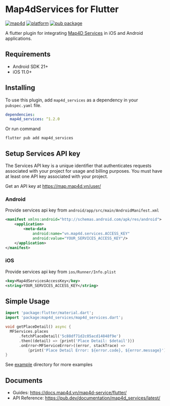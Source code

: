 # Map4dServices for Flutter
[![map4d](https://img.shields.io/badge/map4d-services-orange)](https://map4d.vn/)
[![platform](https://img.shields.io/badge/platform-flutter-45d2fd.svg)](https://flutter.dev/)
[![pub package](https://img.shields.io/pub/v/map4d_services.svg)](https://pub.dev/packages/map4d_services)

A flutter plugin for integrating [Map4D Services](https://api.map4d.vn/sdk/docs/index.html) in iOS and Android applications.

## Requirements
- Android SDK 21+
- iOS 11.0+

## Installing

To use this plugin, add `map4d_services` as a dependency in your `pubspec.yaml` file.

```yaml
dependencies:
  map4d_services: ^1.2.0
```

Or run command

```shell
flutter pub add map4d_services
```

## Setup Services API key

The Services API key is a unique identifier that authenticates requests associated with your project for usage and billing purposes. You must have at least one API key associated with your project.

Get an API key at <https://map.map4d.vn/user/>

### Android

Provide services api key from `android/app/src/main/AndroidManifest.xml`

```xml
<manifest xmlns:android="http://schemas.android.com/apk/res/android">
    <application>
        <meta-data
            android:name="vn.map4d.services.ACCESS_KEY"
            android:value="YOUR_SERVICES_ACCESS_KEY"/>
    </application>
</manifest>
```

### iOS

Provide services api key from `ios/Runner/Info.plist`

```xml
<key>Map4dServicesAccessKey</key>
<string>YOUR_SERVICES_ACCESS_KEY</string>
```

## Simple Usage

```dart
import 'package:flutter/material.dart';
import 'package:map4d_services/map4d_services.dart';

void getPlaceDetail() async {
  MFServices.places
      .fetchPlaceDetail('5c88df71d2c05acd14848f9e')
      .then((detail) => {print('Place Detail: $detail')})
      .onError<MFServiceError>((error, stackTrace) =>
          {print('Place Detail Error: ${error.code}, ${error.message}')});
}
```

See [example](https://github.com/map4d/map4d-services-flutter/tree/master/example) directory for more examples

## Documents

- Guides: <https://docs.map4d.vn/map4d-service/flutter/>
- API Reference: <https://pub.dev/documentation/map4d_services/latest/>